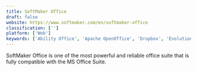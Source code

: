 ```yaml
---
title: SoftMaker Office
draft: false 
website: https://www.softmaker.com/en/softmaker-office
classification: ['']
platform: ['Web']
keywords: ['Ability Office', 'Apache OpenOffice', 'Dropbox', 'Evolution', 'G Suite', 'Google Drive', 'LibreOffice', 'Microsoft Office', 'MobiSystems OfficeSuite', 'ONLYOFFICE', 'OfficeSuite', 'OxygenOffice Professional', 'Polaris Office', 'Siag Office', 'SpiderOak', 'WPS Office', 'WordPerfect', 'Zoho Docs', 'Zoho One']
---
```

SoftMaker Office is one of the most powerful and reliable office suite that is fully compatible with the MS Office Suite.